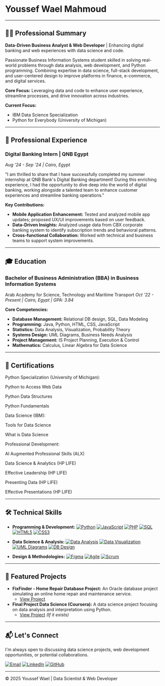 # Youssef Wael Mahmoud

---

## 👨‍💻 Professional Summary

**Data-Driven Business Analyst & Web Developer** | Enhancing digital banking and web experiences with data science and code.

Passionate Business Information Systems student skilled in solving real-world problems through data analysis, web development, and Python programming. Combining expertise in data science, full-stack development, and user-centered design to improve platforms in finance, e-commerce, and digital services.

**Core Focus:** Leveraging data and code to enhance user experience, streamline processes, and drive innovation across industries.

**Current Focus:**
*   IBM Data Science Specialization
*   Python for Everybody (University of Michigan)

---

## 🏦 Professional Experience

### Digital Banking Intern | QNB Egypt
*Aug '24 - Sep '24 | Cairo, Egypt*

"I am thrilled to share that I have successfully completed my summer internship at QNB Bank's Digital Banking department! During this enriching experience, I had the opportunity to dive deep into the world of digital banking, working alongside a talented team to enhance customer experiences and streamline banking operations."

**Key Contributions:**
*   **Mobile Application Enhancement:** Tested and analyzed mobile app updates; proposed UX/UI improvements based on user feedback.
*   **Data-Driven Insights:** Analyzed usage data from CBX corporate banking system to identify subscription trends and behavioral patterns.
*   **Cross-functional Collaboration:** Worked with technical and business teams to support system improvements.

---

## 🎓 Education

### Bachelor of Business Administration (BBA) in Business Information Systems
Arab Academy for Science, Technology and Maritime Transport
*Oct '22 - Present | Cairo, Egypt | GPA: 3.84*

**Core Competencies:**
*   **Database Management:** Relational DB design, SQL, Data Modeling
*   **Programming:** Java, Python, HTML, CSS, JavaScript
*   **Statistics:** Data Analysis, Visualization, Probability Theory
*   **Systems Design:** UML Diagrams, Business Needs Analysis
*   **Project Management:** IS Project Planning, Execution & Control
*   **Mathematics:** Calculus, Linear Algebra for Data Science

---

## 📜 Certifications

Python Specialization (University of Michigan):

Python to Access Web Data

Python Data Structures

Python Fundamentals

Data Science (IBM):

Tools for Data Science

What is Data Science

Professional Development:

AI Augmented Professional Skills (ALX)

Data Science & Analytics (HP LIFE)

Effective Leadership (HP LIFE)

Presenting Data (HP LIFE)

Effective Presentations (HP LIFE)

---

## 🛠️ Technical Skills

*   **Programming & Development:**
    [![Python](https://img.shields.io/badge/Python-3776AB?style=for-the-badge&logo=python&logoColor=white)](https://www.python.org/)
    [![JavaScript](https://img.shields.io/badge/JavaScript-F7DF1E?style=for-the-badge&logo=javascript&logoColor=black)](https://developer.mozilla.org/en-US/docs/Web/JavaScript)
    [![PHP](https://img.shields.io/badge/PHP-777BB4?style=for-the-badge&logo=php&logoColor=white)](https://www.php.net/)
    [![SQL](https://img.shields.io/badge/SQL-4479A1?style=for-the-badge&logo=mysql&logoColor=white)](https://en.wikipedia.org/wiki/SQL)
    [![HTML5](https://img.shields.io/badge/HTML5-E34F26?style=for-the-badge&logo=html5&logoColor=white)](https://developer.mozilla.org/en-US/docs/Web/HTML)
    [![CSS3](https://img.shields.io/badge/CSS3-1572B6?style=for-the-badge&logo=css3&logoColor=white)](https://developer.mozilla.org/en-US/docs/Web/CSS)

*   **Data Science & Analysis:**
    [![Data Analysis](https://img.shields.io/badge/Data_Analysis-2F72B0?style=for-the-badge)](https://en.wikipedia.org/wiki/Data_analysis)
    [![Data Visualization](https://img.shields.io/badge/Data_Visualization-FF6E4A?style=for-the-badge)](https://en.wikipedia.org/wiki/Data_visualization)
    [![UML Diagrams](https://img.shields.io/badge/UML_Diagrams-8A4182?style=for-the-badge)](https://en.wikipedia.org/wiki/Unified_Modeling_Language)
    [![DB Design](https://img.shields.io/badge/DB_Design-00758F?style=for-the-badge)](https://en.wikipedia.org/wiki/Database_design)

*   **Design & Methodologies:**
    [![Figma](https://img.shields.io/badge/Figma-F24E1E?style=for-the-badge&logo=figma&logoColor=white)](https://www.figma.com/)
    [![Agile](https://img.shields.io/badge/Agile-009E60?style=for-the-badge)](https://en.wikipedia.org/wiki/Agile_software_development)
    [![Scrum](https://img.shields.io/badge/Scrum-0091D5?style=for-the-badge)](https://en.wikipedia.org/wiki/Scrum)

---

## 📂 Featured Projects

*   **FixFinder - Home Repair Database Project:** An Oracle database project simulating an online home repair and maintenance service.
    *   [View Project](https://github.com/Youssefwael45/FixFinder-Database-Project)
*   **Final Project Data Science (Coursera):** A data science project focusing on data analysis and interpretation using Python.
    *   [View Project](https://github.com/Youssefwael45/Final_Project_Data_Science) *(If it exists)*

---

## 📬 Let's Connect

I'm always open to discussing data science projects, web development opportunities, or potential collaborations.

[![Email](https://img.shields.io/badge/Email-youssefwmk%40gmail.com-red?style=flat-square&logo=gmail)](mailto:youssef.wmk@gmail.com)
[![LinkedIn](https://img.shields.io/badge/LinkedIn-Connect-blue?style=flat-square&logo=linkedin)](https://www.linkedin.com/in/youssef-wael-9b170026a/)
[![GitHub](https://img.shields.io/badge/GitHub-Follow-black?style=flat-square&logo=github)](https://github.com/Youssefwael45)

---

© 2025 Youssef Wael | Data Scientist & Web Developer
